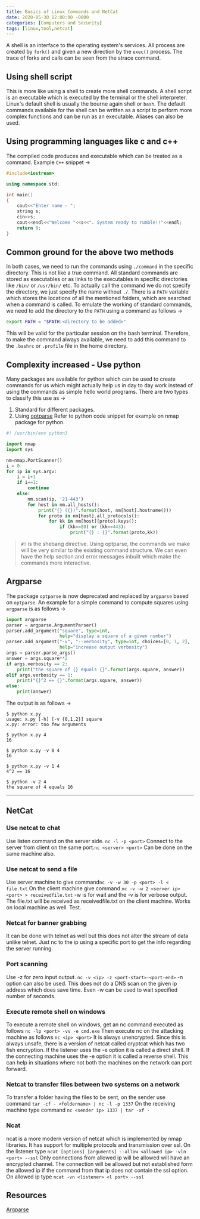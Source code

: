 ```yaml
---
title: Basics of Linux Commands and NetCat
date: 2020-05-30 12:00:00 -0000
categories: [Computers and Security]
tags: [linux,tool,netcat]
---
```


A shell is an interface to the operating system's services. All process are created by `fork()` and given a new direction by the `exec()` process. The trace of forks and calls can be seen from the strace command.

## Using shell script

This is more like using a shell to create more shell commands. A shell script is an executable which is executed by the terminal or the shell interpreter. Linux's default shell is usually the bourne again shell or `bash`. The default commands available for the shell can be written as a script to perform more complex functions and can be run as an executable. Aliases can also be used.

## Using programming languages like c and c++

The compiled code produces and executable which can be treated as a command. Example `C++` snippet &rarr;

```cpp
#include<iostream>

using namespace std;

int main()
{
    cout<<"Enter name - ";
    string s;
    cin>>s;
    cout<<endl<<"Welcome "<<s<<". System ready to rumble!!"<<endl;
    return 0;
}
```

## Common ground for the above two methods

In both cases, we need to run the commands using `./command` in the specific directory. This is not like a true command. All standard commands are stored as executables or as links to the executables in specific directories like `/bin/` or `/usr/bin/` etc. To actually call the command we do not specify the directory, we just specify the name without `./`. There is a `PATH` variable which stores the locations of all the mentioned folders, which are searched when a command is called. To emulate the working of standard commands, we need to add the directory to the `PATH` using a command as follows &rarr;

```bash
export PATH = "$PATH:<directory to be added>"
```

This will be valid for the particular session on the bash terminal. Therefore, to make the command always available, we need to add this command to the `.bashrc` or `.profile` file in the home directory.

## Complexity increased - Use python

Many packages are available for python which can be used to create commands for us which might actually help us in day to day work instead of using the commands as simple hello world programs. There are two types to classify this use as &rarr;

1. Standard for different packages.
2. Using [optparse](https://www.ibm.com/developerworks/aix/library/au-pythocli/) Refer to python code snippet for example on nmap package for python.

```python
#! /usr/bin/env python3

import nmap
import sys

nm=nmap.PortScanner()
i = 0
for ip in sys.argv:
    i = i+1
    if i==1:
        continue
    else:
        nm.scan(ip, '21-443')
        for host in nm.all_hosts():
            print("{} ({})".format(host, nm[host].hostname()))
            for proto in nm[host].all_protocols():
                for kk in nm[host][proto].keys():
                    if (kk==80) or (kk==443):
                        print("{} : {}".format(proto,kk))
```

> `#!` is the shebang directive. Using optparse, the commands we make will be very similar to the existing command structure. We can even have the help section and error messages inbuilt which make the commands more interactive.

## Argparse

The package `optparse` is now deprecated and replaced by `argparse` based on `optparse`. An example for a simple command to compute squares using `argparse` is as follows &rarr;

```python
import argparse
parser = argparse.ArgumentParser()
parser.add_argument("square", type=int,
                    help="display a square of a given number")
parser.add_argument("-v", "--verbosity", type=int, choices=[0, 1, 2],
                    help="increase output verbosity")
args = parser.parse_args()
answer = args.square**2
if args.verbosity == 2:
    print("the square of {} equals {}".format(args.square, answer))
elif args.verbosity == 1:
    print("{}^2 == {}".format(args.square, answer))
else:
    print(answer)
```

The output is as follows &rarr;

```
$ python x.py
usage: x.py [-h] [-v {0,1,2}] square
x.py: error: too few arguments

$ python x.py 4
16

$ python x.py -v 0 4
16

$ python x.py -v 1 4
4^2 == 16

$ python -v 2 4
the square of 4 equals 16
```

---

## NetCat 

### Use netcat to chat

Use listen command on the server side. `nc -l -p <port>` Connect to the server from client on the same port.`nc <server> <port>` Can be done on the same machine also.

### Use netcat to send a file

Use server machine to give command`nc -v -w 30 -p <port> -l < file.txt` On the client machine give command `nc -v -w 2 <server ip> <port> > receivedfile.txt` -w is for wait and the -v is for verbose output. The file.txt will be received as receivedfile.txt on the client machine. Works on local machine as well. Test.

### Netcat for banner grabbing

It can be done with telnet as well but this does not alter the stream of data unlike telnet. Just nc to the ip using a specific port to get the info regarding the server running.

### Port scanning

Use -z for zero input output. `nc -v <ip> -z <port-start>-<port-end>` -n option can also be used. This does not do a DNS scan on the given ip address which does save time. Even -w can be used to wait specified number of seconds.

### Execute remote shell on windows

To execute a remote shell on windows, get an nc command executed as follows `nc -lp <port> -vv -e cmd.exe` Then execute nc on the attacking machine as follows `nc <ip> <port>` It is always unencrypted. Since this is always unsafe, there is a version of netcat called cryptcat which has two fish encryption. If the listener uses the -e option it is called a direct shell. If the connecting machine uses the -e option it is called a reverse shell. This can help in situations where not both the machines on the network can port forward.

### Netcat to transfer files between two systems on a network

To transfer a folder having the files to be sent, on the sender use command `tar -cf - <foldername> | nc -l -p 1337` On the receiving machine type command `nc <sender ip> 1337 | tar -xf -`

### Ncat

ncat is a more modern version of netcat which is implemented by nmap libraries. It has support for multiple protocols and transmission over ssl. On the listener type `ncat [options] [arguments] --allow <allowed ip> -vln <port> --ssl` Only connections from allowed ip will be allowed will have an encrypted channel. The connection will be allowed but not established form the allowed ip if the command from that ip does not contain the ssl option. On allowed ip type `ncat -vn <listener> <l port> --ssl`

## Resources

[Argparse](https://docs.python.org/3/library/argparse.html#module-argparse)
